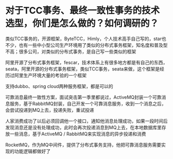 # 对于TCC事务、最终一致性事务的技术选型，你们是怎么做的？如何调研的？
类似TCC事务的，开源框架，ByteTCC，Himly，个人技术高手自己写的，star也不少，也有一些中小型公司生产环境用了类似的分布式事务框架，知名度和普及型不高；很多公司，对类似的分布式事务，是自己写一些类似的框架

阿里开源了分布式事务框架，fescar，技术体系上有很多地方都是有自己的东西，seata，阿里开源的分布式事务框架，类似TCC事务，seata来做，这个框架是经历过阿里生产环境大量的考验的一个框架

支持dubbo、spring cloud两种服务框架，都是可以的

可靠消息最终一致性方案，面试突击第一季里都说过，ActiveMQ封装一个可靠消息服务，基于RabbitMQ封装，自己开发一个可靠消息服务，收到一个消息之后，会尝试投递到MQ上去，投递失败，重试投递

人家消费成功了以后必须回调他一个接口，通知他消息处理成功，如果一段时间后发现消息还是没有处理成功，此时会再次投递消息到MQ上去，在本地数据库里存放一些消息，基于ActiveMQ / RabbitMQ来实现消息的异步投递和消费

RocketMQ，作为MQ中间件，提供了分布式事务支持，他把可靠消息服务需要实现的功能逻辑都做好了